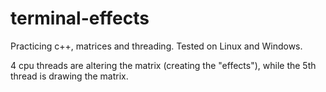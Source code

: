 # terminal-effects
Practicing c++, matrices and threading. Tested on Linux and Windows.

4 cpu threads are altering the matrix (creating the "effects"), while the 5th thread is drawing the matrix.